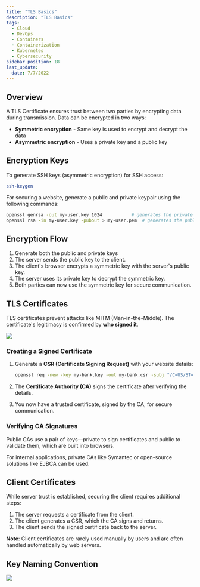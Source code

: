 ```yaml
---
title: "TLS Basics"
description: "TLS Basics"
tags: 
  - Cloud
  - DevOps
  - Containers
  - Containerization
  - Kubernetes
  - Cybersecurity
sidebar_position: 18
last_update:
  date: 7/7/2022
---
```



## Overview 

A TLS Certificate ensures trust between two parties by encrypting data during transmission. Data can be encrypted in two ways:

- **Symmetric encryption** - Same key is used to encrypt and decrypt the data
- **Asymmetric encryption** - Uses a private key and a public key 


## Encryption Keys 

To generate SSH keys (asymmetric encryption) for SSH access:

```bash
ssh-keygen
```

For securing a website, generate a public and private keypair using the following commands:

```bash
openssl genrsa -out my-user.key 1024           # generates the private key
openssl rsa -in my-user.key -pubout > my-user.pem  # generates the public key
```

## Encryption Flow

1. Generate both the public and private keys
2. The server sends the public key to the client.
3. The client's browser encrypts a symmetric key with the server's public key.
4. The server uses its private key to decrypt the symmetric key.
5. Both parties can now use the symmetric key for secure communication.

## TLS Certificates 

TLS certificates prevent attacks like MITM (Man-in-the-Middle). The certificate's legitimacy is confirmed by **who signed it**.

<div class='img-center'>

![](/img/docs/actualtlscertificatessentbyserver.png)

</div>

### Creating a Signed Certificate

1. Generate a **CSR (Certificate Signing Request)** with your website details:

    ```bash
    openssl req -new -key my-bank.key -out my-bank.csr -subj "/C=US/ST=CA/O=MyOrg,Inc./CN=my-bank.com"
    ```

2. The **Certificate Authority (CA)** signs the certificate after verifying the details.

3. You now have a trusted certificate, signed by the CA, for secure communication.

### Verifying CA Signatures

Public CAs use a pair of keys—private to sign certificates and public to validate them, which are built into browsers.

For internal applications, private CAs like Symantec or open-source solutions like EJBCA can be used.

## Client Certificates

While server trust is established, securing the client requires additional steps:

1. The server requests a certificate from the client.
2. The client generates a CSR, which the CA signs and returns.
3. The client sends the signed certificate back to the server.

**Note**: Client certificates are rarely used manually by users and are often handled automatically by web servers.

## Key Naming Convention 

<div class='img-center'>

![](/img/docs/keynamingconvention.png)

</div>





